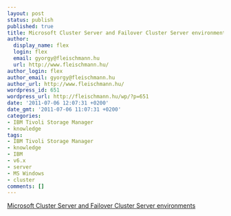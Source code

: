 ```yaml
---
layout: post
status: publish
published: true
title: Microsoft Cluster Server and Failover Cluster Server environments
author:
  display_name: flex
  login: flex
  email: gyorgy@fleischmann.hu
  url: http://www.fleischmann.hu/
author_login: flex
author_email: gyorgy@fleischmann.hu
author_url: http://www.fleischmann.hu/
wordpress_id: 651
wordpress_url: http://fleischmann.hu/wp/?p=651
date: '2011-07-06 12:07:31 +0200'
date_gmt: '2011-07-06 11:07:31 +0200'
categories:
- IBM Tivoli Storage Manager
- knowledge
tags:
- IBM Tivoli Storage Manager
- knowledge
- IBM
- v6.x
- server
- MS Windows
- cluster
comments: []
---
```

<p><a href="http://publib.boulder.ibm.com/infocenter/tsminfo/v6r2/topic/com.ibm.itsm.srv.doc/c_clusters_srvs_mscs_virtual_win.html">Microsoft Cluster Server and Failover Cluster Server environments</a></p>
